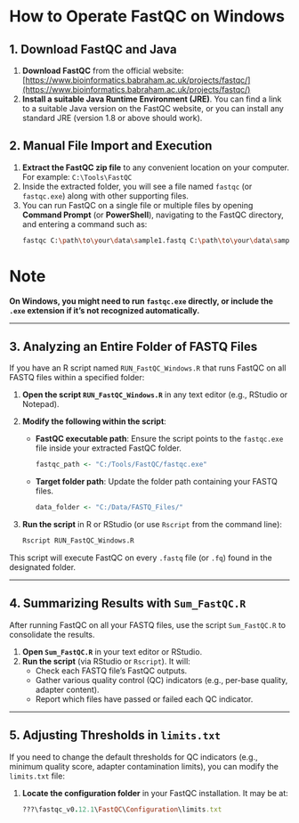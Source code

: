 # How to Operate FastQC on Windows

## 1. Download FastQC and Java
1. **Download FastQC** from the official website:  
   [https://www.bioinformatics.babraham.ac.uk/projects/fastqc/](https://www.bioinformatics.babraham.ac.uk/projects/fastqc/)  
2. **Install a suitable Java Runtime Environment (JRE)**. You can find a link to a suitable Java version on the FastQC website, or you can install any standard JRE (version 1.8 or above should work).

## 2. Manual File Import and Execution
1. **Extract the FastQC zip file** to any convenient location on your computer.  
   For example: `C:\Tools\FastQC`
2. Inside the extracted folder, you will see a file named `fastqc` (or `fastqc.exe`) along with other supporting files.
3. You can run FastQC on a single file or multiple files by opening **Command Prompt** (or **PowerShell**), navigating to the FastQC directory, and entering a command such as:
   ```bash
   fastqc C:\path\to\your\data\sample1.fastq C:\path\to\your\data\sample2.fastq

# Note
**On Windows, you might need to run `fastqc.exe` directly, or include the `.exe` extension if it’s not recognized automatically.**

---

## 3. Analyzing an Entire Folder of FASTQ Files
If you have an R script named `RUN_FastQC_Windows.R` that runs FastQC on all FASTQ files within a specified folder:

1. **Open the script `RUN_FastQC_Windows.R`** in any text editor (e.g., RStudio or Notepad).

2. **Modify the following within the script**:

   - **FastQC executable path**: Ensure the script points to the `fastqc.exe` file inside your extracted FastQC folder.  
     ```r
     fastqc_path <- "C:/Tools/FastQC/fastqc.exe"
     ```
     
   - **Target folder path**: Update the folder path containing your FASTQ files.  
     ```r
     data_folder <- "C:/Data/FASTQ_Files/"
     ```

3. **Run the script** in R or RStudio (or use `Rscript` from the command line):
   ```bash
   Rscript RUN_FastQC_Windows.R


This script will execute FastQC on every `.fastq` file (or `.fq`) found in the designated folder.

---

## 4. Summarizing Results with `Sum_FastQC.R`
After running FastQC on all your FASTQ files, use the script `Sum_FastQC.R` to consolidate the results.

1. **Open `Sum_FastQC.R`** in your text editor or RStudio.  
2. **Run the script** (via RStudio or `Rscript`). It will:
   - Check each FASTQ file’s FastQC outputs.
   - Gather various quality control (QC) indicators (e.g., per-base quality, adapter content).
   - Report which files have passed or failed each QC indicator.

---

## 5. Adjusting Thresholds in `limits.txt`
If you need to change the default thresholds for QC indicators (e.g., minimum quality score, adapter contamination limits), you can modify the `limits.txt` file:

1. **Locate the configuration folder** in your FastQC installation. It may be at:
   ```ruby
   ???\fastqc_v0.12.1\FastQC\Configuration\limits.txt
